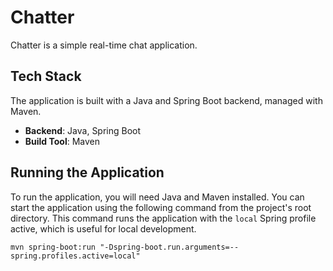 # Chatter

Chatter is a simple real-time chat application.

## Tech Stack

The application is built with a Java and Spring Boot backend, managed with Maven.

*   **Backend**: Java, Spring Boot
*   **Build Tool**: Maven

## Running the Application

To run the application, you will need Java and Maven installed. You can start the application using the following command from the project's root directory. This command runs the application with the `local` Spring profile active, which is useful for local development.

```shell
mvn spring-boot:run "-Dspring-boot.run.arguments=--spring.profiles.active=local"
```